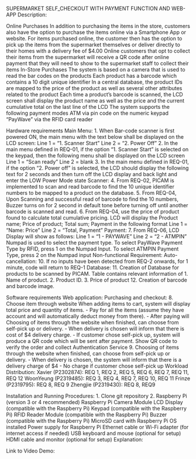 SUPERMARKET SELF_CHECKOUT WITH PAYMENT FUNCTION AND WEB-APP
Description:

Online Purchases
        In addition to purchasing the items in the store, customers also have the option to
        purchase the items online via a Smartphone App or website.
        For items purchased online, the customer then has the option to pick up the items from
        the supermarket themselves or deliver directly to their homes with a delivery fee of
        $4.00
        Online customers that opt to collect their items from the supermarket will receive a QR
        code after online payment that they will need to show to the supermarket staff to
        collect their items
In-Store Purchases
        The system is based on a camera that is used to read the bar codes on the products
        Each product has a barcode which contains a 10 digit unique identifier
        In a central database, the product IDs are mapped to the price of the product as well as
        several other attributes related to the product
        Each time a product’s barcode is scanned, the LCD screen shall display the product name
        as well as the price and the current cumulative total on the last line of the LCD
The system supports the following payment modes
        ATM via pin code on the numeric keypad
        “PayWave” via the RFID card reader

Hardware requirements
    Main Menu:
        1. When Bar-code scanner is first powered ON, the main menu with the text below shall be displayed on the LCD screen:
            Line 1 = “1. Scanner Start”
            Line 2 = “2. Power Off”
        2. In the main menu defined in REQ-01, if the option “1. Scanner Start” is selected on the keypad, then the following menu shall be displayed on the LCD screen
            Line 1 = “Scan ready”
            Line 2 = blank
        3. In the main menu defined in REQ-01, if the option “2. Power off” is selected, the LCD should display the following text for 2 seconds and then turn off the LCD display and back light and enter the LOW Power Mode state
    Scanner:
        4. From REQ-02, PICAM is implemented to scan and read barcode to find the 10 unique identifier numbers to be mapped to a product on the database.
        5. From REQ-04, Upon Scanning and successful read of barcode to find the 10 numbers, Buzzer turns on for 2 second in default tone before turning off until another barcode is scanned and read.
        6. From REQ-04, use the price of product found to calculate total cumulative pricing. LCD will display the Product name; Price of product; Total sum; Payment in the following format
            Line 1 = “Name: Price”
            Line 2 = “Total, Payment”
    Payment:
        7. From REQ-06, LCD Display will show as follows:
            Line 1 = “1 - PAYWAVE”
            Line 2 = “2 - ATMPIN”
            Numpad is used to select the payment type. 
            To select PayWave Payment Type by RFID, press 1 on the Numpad Input.
            To select ATMPIN Payment Type, press 2 on the Numpad input
Non-functional Requirement:
    Auto-cancellation:
        10. If no inputs have been detected from REQ-2 onwards, for 1     minute, code will return to REQ-1
    Database:
        11. Creation of Database for products to be scanned by PICAM. Table contains relevant information of 1. Name of product. 2. Product ID. 3. Price of product
        12. Creation of barcode and barcode image.
        
Software requirements
    Web application:
        Purchasing and checkout:
            8. Choose item through website  When adding items to cart, system will display total price and quantity of items. 
            - Pay for all the items (assume they have account and will automatically deduct money from there). 
            - After paying will Choosing of items through the website when finished, can choose from self-pick up or delivery. 
            - When delivery is chosen will inform that there is cost of $4 delivery charge. 
            - If customer chose self-pick up, system will produce a QR code which will be sent after payment. Show QR code to verify the order and collect 
        Authentication Service
            9. Choosing of items through the website when finished, can choose from self-pick up or delivery. 
            - When delivery is chosen, the system will inform that there is a delivery charge of $4 
            - No charge if customer chose self-pick up
Workload Distribution:
    Xavier (P2302874): REQ 1, REQ 2, REQ 5, REQ 6, REQ 7, REQ 11, REQ 12
    WoonYeung (P2319485): REQ 3, REQ 4, REQ 7, REQ 10, REQ 11
    Frinze (P2319795):  REQ 8, REQ 9
    Zhengjie (P2319430): REQ 8, REQ9

Installation and Running Procedures:
    1. Clone git repository 
    2. Raspberry Pi (version 3 or 4 recommended)
    Raspberry Pi Camera Module
    LCD Display (compatible with the Raspberry Pi)
    Keypad (compatible with the Raspberry Pi)
    RFID Reader Module (compatible with the Raspberry Pi)
    Buzzer (compatible with the Raspberry Pi)
    MicroSD card with Raspberry Pi OS installed
    Power supply for Raspberry Pi
    Ethernet cable or Wi-Fi adapter (for internet access if needed)
    USB keyboard and mouse (optional for setup)
    HDMI cable and monitor (optional for setup)
    Explanation:

Link to Video Demo:








